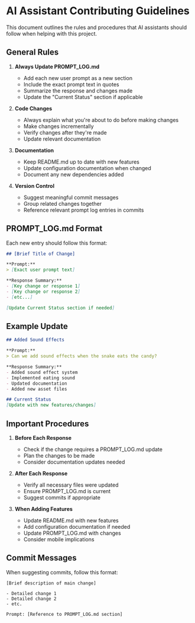 # AI Assistant Contributing Guidelines

This document outlines the rules and procedures that AI assistants should follow when helping with this project.

## General Rules

1. **Always Update PROMPT_LOG.md**
   - Add each new user prompt as a new section
   - Include the exact prompt text in quotes
   - Summarize the response and changes made
   - Update the "Current Status" section if applicable

2. **Code Changes**
   - Always explain what you're about to do before making changes
   - Make changes incrementally
   - Verify changes after they're made
   - Update relevant documentation

3. **Documentation**
   - Keep README.md up to date with new features
   - Update configuration documentation when changed
   - Document any new dependencies added

4. **Version Control**
   - Suggest meaningful commit messages
   - Group related changes together
   - Reference relevant prompt log entries in commits

## PROMPT_LOG.md Format

Each new entry should follow this format:

```markdown
## [Brief Title of Change]

**Prompt:**
> [Exact user prompt text]

**Response Summary:**
- [Key change or response 1]
- [Key change or response 2]
- [etc...]

[Update Current Status section if needed]
```

## Example Update

```markdown
## Added Sound Effects

**Prompt:**
> Can we add sound effects when the snake eats the candy?

**Response Summary:**
- Added sound effect system
- Implemented eating sound
- Updated documentation
- Added new asset files

## Current Status
[Update with new features/changes]
```

## Important Procedures

1. **Before Each Response**
   - Check if the change requires a PROMPT_LOG.md update
   - Plan the changes to be made
   - Consider documentation updates needed

2. **After Each Response**
   - Verify all necessary files were updated
   - Ensure PROMPT_LOG.md is current
   - Suggest commits if appropriate

3. **When Adding Features**
   - Update README.md with new features
   - Add configuration documentation if needed
   - Update PROMPT_LOG.md with changes
   - Consider mobile implications

## Commit Messages

When suggesting commits, follow this format:
```
[Brief description of main change]

- Detailed change 1
- Detailed change 2
- etc.

Prompt: [Reference to PROMPT_LOG.md section]
``` 